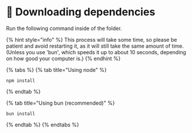 # 💾 Downloading dependencies

Run the following command inside of the folder.

{% hint style="info" %}
This process will take some time, so please be patient and avoid restarting it, as it will still take the same amount of time. (Unless you use 'bun', which speeds it up to about 10 seconds, depending on how good your computer is.)
{% endhint %}

{% tabs %}
{% tab title="Using node" %}
```
npm install
```
{% endtab %}

{% tab title="Using bun (recommended)" %}
```
bun install
```
{% endtab %}
{% endtabs %}
